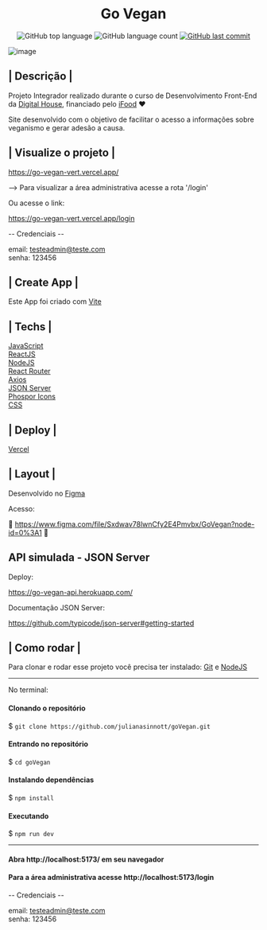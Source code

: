 <h1 align='center'> Go Vegan </h1>

<p align="center">
  <img alt="GitHub top language" src="https://img.shields.io/github/languages/top/julianasinnott/goVegan.svg?color=81B289">

  <img alt="GitHub language count" src="https://img.shields.io/github/languages/count/julianasinnott/goVegan.svg?color=B64EBF">
  
  <a href="https://github.com/julianasinnott/goVegan/commits/main">
    <img alt="GitHub last commit" src="https://img.shields.io/github/last-commit/julianasinnott/goVegan.svg?color=81B289">
  </a>
</p>

![image](https://user-images.githubusercontent.com/100887684/188520225-bdb233c0-495a-438a-a540-40a2c6d689f1.png)

## | Descrição |

Projeto Integrador realizado durante o curso de Desenvolvimento Front-End da [Digital House](https://www.digitalhouse.com/br), financiado pelo [iFood](https://www.ifood.com.br/) ♥

Site desenvolvido com o objetivo de facilitar o acesso a informações sobre veganismo e  gerar adesão a causa.

## | Visualize o projeto |

https://go-vegan-vert.vercel.app/

--> Para visualizar a área administrativa acesse a rota '/login'

Ou acesse o link:

https://go-vegan-vert.vercel.app/login

-- Credenciais --

email: testeadmin@teste.com <br>
senha: 123456

## | Create App |

Este App foi criado com [Vite](https://vitejs.dev/) <br>

## | Techs |

[JavaScript](https://www.javascript.com/) <br>
[ReactJS](https://reactjs.org/) <br>
[NodeJS](https://nodejs.org/en/) <br>
[React Router](https://reactrouter.com/) <br>
[Axios](https://axios-http.com/ptbr/) <br>
[JSON Server](https://github.com/typicode/json-server#getting-started) <br>
[Phospor Icons](https://phosphoricons.com/) <br>
[CSS](https://www.w3.org/Style/CSS/Overview.en.html) <br>

## | Deploy |

[Vercel](https://vercel.com/)

## | Layout | 

Desenvolvido no [Figma](https://www.figma.com/)

Acesso:

🔗 https://www.figma.com/file/Sxdwav78lwnCfy2E4Pmvbx/GoVegan?node-id=0%3A1 🔗

## API simulada - JSON Server

Deploy:

https://go-vegan-api.herokuapp.com/

Documentação JSON Server:

https://github.com/typicode/json-server#getting-started

## | Como rodar |

Para clonar e rodar esse projeto você precisa ter instalado: [Git](https://git-scm.com/) e [NodeJS](https://nodejs.org/en/) 

<hr>
No terminal:

#### Clonando o repositório
$ `git clone https://github.com/julianasinnott/goVegan.git`

#### Entrando no repositório
$ `cd goVegan`

#### Instalando dependências
$ `npm install`

#### Executando
$ `npm run dev`
<hr>

#### Abra http://localhost:5173/ em seu navegador 
#### Para a área administrativa acesse http://localhost:5173/login

-- Credenciais --

email: testeadmin@teste.com <br>
senha: 123456

